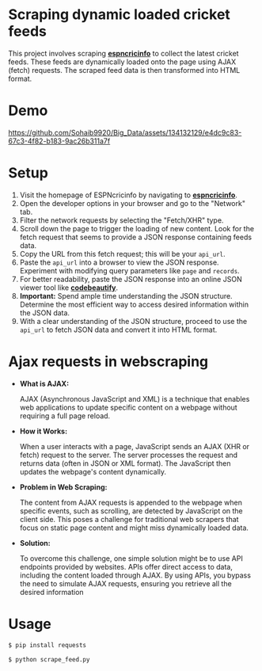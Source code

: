 # Scraping dynamic loaded cricket feeds

This project involves scraping **[espncricinfo](https://www.espncricinfo.com/)** to collect the latest cricket feeds. These feeds are dynamically loaded onto the page using AJAX (fetch) requests. The scraped feed data is then transformed into HTML format.

# Demo

https://github.com/Sohaib9920/Big_Data/assets/134132129/e4dc9c83-67c3-4f82-b183-9ac26b311a7f


# Setup

1. Visit the homepage of ESPNcricinfo by navigating to **[espncricinfo](https://www.espncricinfo.com/)**.
2. Open the developer options in your browser and go to the "Network" tab.
3. Filter the network requests by selecting the "Fetch/XHR" type.
4. Scroll down the page to trigger the loading of new content. Look for the fetch request that seems to provide a JSON response containing feeds data.
5. Copy the URL from this fetch request; this will be your `api_url`.
6. Paste the `api_url` into a browser to view the JSON response. Experiment with modifying query parameters like `page` and `records`.
7. For better readability, paste the JSON response into an online JSON viewer tool like **[codebeautify](https://codebeautify.org/jsonviewer)**.
8. **Important:** Spend ample time understanding the JSON structure. Determine the most efficient way to access desired information within the JSON data.
9. With a clear understanding of the JSON structure, proceed to use the `api_url` to fetch JSON data and convert it into HTML format.

# Ajax requests in webscraping

- **What is AJAX:**

  AJAX (Asynchronous JavaScript and XML) is a technique that enables web applications to update specific content on a webpage without requiring a full page reload. 

- **How it Works:**

  When a user interacts with a page, JavaScript sends an AJAX (XHR or fetch) request to the server. The server processes the request and returns data (often in JSON or XML  format). The JavaScript then updates the webpage's content dynamically.

- **Problem in Web Scraping:**

  The content from AJAX requests is appended to the webpage when specific events, such as scrolling, are detected by JavaScript on the client side. This poses a challenge for traditional web scrapers that focus on static page content and might miss dynamically loaded data.

- **Solution:** 

  To overcome this challenge, one simple solution might be to use API endpoints provided by websites. APIs offer direct access to data, including the content loaded through AJAX. By using APIs, you bypass the need to simulate AJAX requests, ensuring you retrieve all the desired information

# Usage
```bash
$ pip install requests
```
```bash
$ python scrape_feed.py
```
